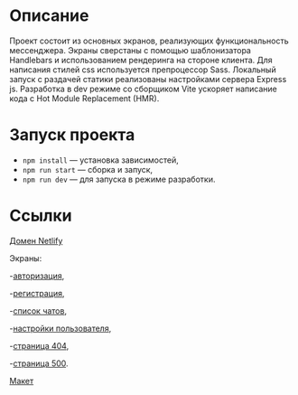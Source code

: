 # Описание

Проект состоит из основных экранов, реализующих функциональность мессенджера.
Экраны сверстаны с помощью шаблонизатора Handlebars и использованием рендеринга на стороне клиента.
Для написания стилей css используется препроцессор Sass.
Локальный запуск с раздачей статики реализованы настройками сервера Express js.
Разработка в dev режиме cо сборщиком Vite ускоряет написание кода с Hot Module Replacement (HMR).

# Запуск проекта

- `npm install` — установка зависимостей,
- `npm run start` — сборка и запуск,
- `npm run dev` — для запуска в режиме разработки.

# Ссылки

[Домен Netlify](https://deploy--subtle-gingersnap-4c80f7.netlify.app/)

Экраны:

-[авторизация](https://www.figma.com/file/buMrjuDILmy0L8vLTmOu24/Chat_external_link?type=design&node-id=1-600&mode=design&t=Blw63sVPrYMunR14-4),

-[регистрация](https://www.figma.com/file/buMrjuDILmy0L8vLTmOu24/Chat_external_link?type=design&node-id=1-658&mode=design&t=Blw63sVPrYMunR14-4),

-[список чатов](https://www.figma.com/file/buMrjuDILmy0L8vLTmOu24/Chat_external_link?type=design&node-id=1-2&mode=design&t=Blw63sVPrYMunR14-4),

-[настройки пользователя](https://www.figma.com/file/buMrjuDILmy0L8vLTmOu24/Chat_external_link?type=design&node-id=1-498&mode=design&t=Blw63sVPrYMunR14-4),

-[страница 404](https://www.figma.com/file/buMrjuDILmy0L8vLTmOu24/Chat_external_link?type=design&node-id=1-612&mode=design&t=Blw63sVPrYMunR14-4),

-[страница 500](https://www.figma.com/file/buMrjuDILmy0L8vLTmOu24/Chat_external_link?type=design&node-id=1-616&mode=design&t=Blw63sVPrYMunR14-4).

[Макет](https://www.figma.com/file/buMrjuDILmy0L8vLTmOu24/Chat_external_link?type=design&node-id=0-1&mode=design&t=qC3uqijGIFSl3bCL-0)
